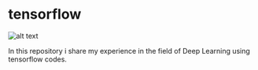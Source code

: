 # tensorflow
![alt text](https://cdn.vox-cdn.com/thumbor/n3_xnLyOwpli_TCMd_cfZtQ1COY=/115x0:865x500/1200x800/filters:focal(115x0:865x500)/cdn.vox-cdn.com/uploads/chorus_image/image/49803501/tensorflow.0.0.jpg)

In this repository i share my experience in the field of Deep Learning using tensorflow codes.
